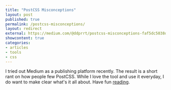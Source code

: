 ```yaml
---
title: "PostCSS Misconceptions"
layout: post
published: true
permalink: /postcss-misconceptions/
layout: redirect
external: https://medium.com/@ddprrt/postcss-misconceptions-faf5dc5038df
showcontent: true
categories:
- articles
- tools
- css
---
```


I tried out Medium as a publishing platform recently. The result is a short rant on how people few PostCSS. While I love the tool and use it everyday, I do want to make clear what's it all about. Have fun <a href="https://medium.com/@ddprrt/postcss-misconceptions-faf5dc5038df">reading</a>.
